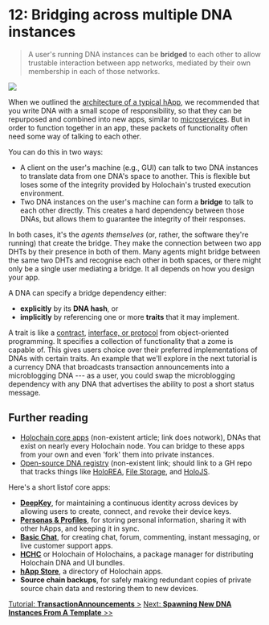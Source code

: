 # 12: Bridging across multiple DNA instances

> A user's running DNA instances can be **bridged** to each other to allow trustable interaction between app networks, mediated by their own membership in each of those networks.

![](https://i.imgur.com/cLIbp2d.jpg)

When we outlined the [architecture of a typical hApp](../2_application_architecture), we recommended that you write DNA with a small scope of responsibility, so that they can be repurposed and combined into new apps, similar to [microservices](https://en.wikipedia.org/wiki/Microservices). But in order to function together in an app, these packets of functionality often need some way of talking to each other.

You can do this in two ways:

* A client on the user's machine (e.g., GUI) can talk to two DNA instances to translate data from one DNA's space to another. This is flexible but loses some of the integrity provided by Holochain's trusted execution environment.
* Two DNA instances on the user's machine can form a **bridge** to talk to each other directly. This creates a hard dependency between those DNAs, but allows them to guarantee the integrity of their responses.

In both cases, it's the _agents themselves_ (or, rather, the software they're running) that create the bridge. They make the connection between two app DHTs by their presence in both of them. Many agents might bridge between the same two DHTs and recognise each other in both spaces, or there might only be a single user mediating a bridge. It all depends on how you design your app.

A DNA can specify a bridge dependency either:

* **explicitly** by its **DNA hash**, or
* **implicitly** by referencing one or more **traits** that it may implement.

A trait is like a [contract](https://en.wikipedia.org/wiki/Design_by_contract), [interface, or protocol](https://en.wikipedia.org/wiki/Protocol_(object-oriented_programming)) from object-oriented programming. It specifies a collection of functionality that a zome is capable of. This gives users choice over their preferred implementations of DNAs with certain traits. An example that we'll explore in the next tutorial is a currency DNA that broadcasts transaction announcements into a microblogging DNA --- as a user, you could swap the microblogging dependency with any DNA that advertises the ability to post a short status message.

## Further reading

* [Holochain core apps](#) (non-existent article; link does notwork), DNAs that exist on nearly every Holochain node. You can bridge to these apps from your own and even 'fork' them into private instances.
* [Open-source DNA registry](#) (non-existent link; should link to a GH repo that tracks things like [HoloREA](https://github.com/holo-rea), [File Storage](https://github.com/holochain/file-storage-zome), and [HoloJS](https://github.com/ReversedK/HoloJS).

Here's a short listof core apps:

* [**DeepKey**](https://github.com/Holo-Host/DeepKey), for maintaining a continuous identity across devices by allowing users to create, connect, and revoke their device keys.
* [**Personas & Profiles**](https://github.com/holochain/personas-profiles), for storing personal information, sharing it with other hApps, and keeping it in sync.
* [**Basic Chat**](https://github.com/holochain/holochain-basic-chat), for creating chat, forum, commenting, instant messaging, or live customer support apps.
* [**HCHC**](https://github.com/holochain/HCHC-rust) or Holochain of Holochains, a package manager for distributing Holochain DNA and UI bundles.
* [**hApp Store**](https://github.com/holochain/HApps-Store), a directory of Holochain apps.
* **Source chain backups**, for safely making redundant copies of private source chain data and restoring them to new devices.

[Tutorial: **TransactionAnnouncements** >](#)
[Next: **Spawning New DNA Instances From A Template** >>](#)

